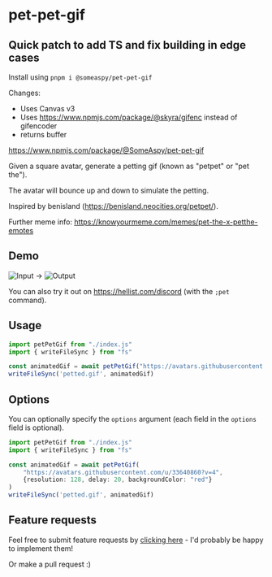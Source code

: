 # pet-pet-gif

## Quick patch to add TS and fix building in edge cases

Install using `pnpm i @someaspy/pet-pet-gif`

Changes:

- Uses Canvas v3
- Uses <https://www.npmjs.com/package/@skyra/gifenc> instead of gifencoder
- returns buffer

<https://www.npmjs.com/package/@SomeAspy/pet-pet-gif>

Given a square avatar, generate a petting gif (known as "petpet" or "pet the").

The avatar will bounce up and down to simulate the petting.

Inspired by benisland (<https://benisland.neocities.org/petpet/>).

Further meme info: <https://knowyourmeme.com/memes/pet-the-x-petthe-emotes>

## Demo

![Input](/example/input.png) → ![Output](/example/output.gif)

You can also try it out on <https://hellist.com/discord> (with the `;pet` command).

## Usage

```ts
import petPetGif from "./index.js"
import { writeFileSync } from "fs"

const animatedGif = await petPetGif("https://avatars.githubusercontent.com/u/33640860?v=4")
writeFileSync('petted.gif', animatedGif)
```

## Options

You can optionally specify the `options` argument (each field in the `options` field is optional).

```ts
import petPetGif from "./index.js"
import { writeFileSync } from "fs"

const animatedGif = await petPetGif(
    "https://avatars.githubusercontent.com/u/33640860?v=4",
    {resolution: 128, delay: 20, backgroundColor: "red"}
)
writeFileSync('petted.gif', animatedGif)
```

## Feature requests

Feel free to submit feature requests by [clicking here](https://github.com/someaspy/pet-pet-gif/issues/new) - I'd probably be happy to implement them!

Or make a pull request :)
